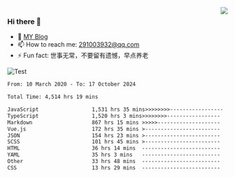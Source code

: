 <img align='right' src='https://github-readme-stats.vercel.app/api?username=niaogege&show_icons=true&theme=radical'/>

### Hi there 👋

- 🌱 [MY Blog](https://bythewayer.com/)
- 📫 How to reach me: 291003932@qq.com
- ⚡ Fun fact:  世事无常，不要留有遗憾，早点养老

![Test](https://github-readme-stats.vercel.app/api/top-langs/?username=niaogege&layout=compact)

<!--START_SECTION:waka-->

```txt
From: 10 March 2020 - To: 17 October 2024

Total Time: 4,514 hrs 19 mins

JavaScript                 1,531 hrs 35 mins>>>>>>>>-----------------   33.93 %
TypeScript                 1,520 hrs 3 mins>>>>>>>>-----------------   33.67 %
Markdown                   867 hrs 15 mins >>>>>--------------------   19.21 %
Vue.js                     172 hrs 35 mins >------------------------   03.82 %
JSON                       154 hrs 23 mins >------------------------   03.42 %
SCSS                       101 hrs 45 mins >------------------------   02.25 %
HTML                       36 hrs 14 mins  -------------------------   00.80 %
YAML                       35 hrs 3 mins   -------------------------   00.78 %
Other                      33 hrs 48 mins  -------------------------   00.75 %
CSS                        13 hrs 29 mins  -------------------------   00.30 %
```

<!--END_SECTION:waka-->
